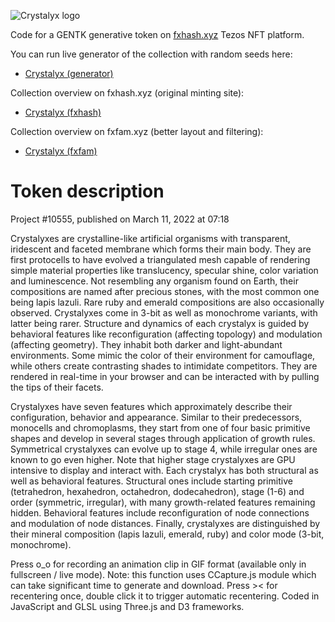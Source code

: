 ![Crystalyx logo](https://github.com/protocell-labs/crystalyx/blob/main/crystalyx_title.png?raw=true)

Code for a GENTK generative token on [fxhash.xyz](https://www.fxhash.xyz/) Tezos NFT platform.

You can run live generator of the collection with random seeds here:
- [Crystalyx (generator)](https://protocell-labs.github.io/crystalyx/)

Collection overview on fxhash.xyz (original minting site):
- [Crystalyx (fxhash)](https://www.fxhash.xyz/generative/slug/crystalyx)

Collection overview on fxfam.xyz (better layout and filtering):
- [Crystalyx (fxfam)](https://fxfam.xyz/10555)

# Token description

Project #10555, published on March 11, 2022 at 07:18

Crystalyxes are crystalline-like artificial organisms with transparent, iridescent and faceted membrane which forms their main body. They are first protocells to have evolved a triangulated mesh capable of rendering simple material properties like translucency, specular shine, color variation and luminescence. Not resembling any organism found on Earth, their compositions are named after precious stones, with the most common one being lapis lazuli. Rare ruby and emerald compositions are also occasionally observed. Crystalyxes come in 3-bit as well as monochrome variants, with latter being rarer. Structure and dynamics of each crystalyx is guided by behavioral features like reconfiguration (affecting topology) and modulation (affecting geometry). They inhabit both darker and light-abundant environments. Some mimic the color of their environment for camouflage, while others create contrasting shades to intimidate competitors. They are rendered in real-time in your browser and can be interacted with by pulling the tips of their facets.

Crystalyxes have seven features which approximately describe their configuration, behavior and appearance. Similar to their predecessors, monocells and chromoplasms, they start from one of four basic primitive shapes and develop in several stages through application of growth rules. Symmetrical crystalyxes can evolve up to stage 4, while irregular ones are known to go even higher. Note that higher stage crystalyxes are GPU intensive to display and interact with. Each crystalyx has both structural as well as behavioral features. Structural ones include starting primitive (tetrahedron, hexahedron, octahedron, dodecahedron), stage (1-6) and order (symmetric, irregular), with many growth-related features remaining hidden. Behavioral features include reconfiguration of node connections and modulation of node distances. Finally, crystalyxes are distinguished by their mineral composition (lapis lazuli, emerald, ruby) and color mode (3-bit, monochrome).

Press o_o for recording an animation clip in GIF format (available only in fullscreen / live mode). Note: this function uses CCapture.js module which can take significant time to generate and download. Press >< for recentering once, double click it to trigger automatic recentering. Coded in JavaScript and GLSL using Three.js and D3 frameworks.

